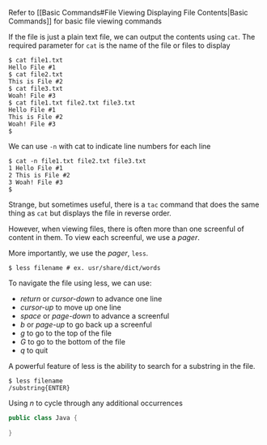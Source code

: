 Refer to [[Basic Commands#File Viewing Displaying File Contents|Basic Commands]] for basic file viewing commands

If the file is just a plain text file, we can output the contents using `cat`. The required parameter for `cat` is the name of the file or files to display

```
$ cat file1.txt
Hello File #1
$ cat file2.txt
This is File #2
$ cat file3.txt
Woah! File #3
$ cat file1.txt file2.txt file3.txt
Hello File #1
This is File #2
Woah! File #3
$
```

We can use `-n` with cat to indicate line numbers for each line
```
$ cat -n file1.txt file2.txt file3.txt
1 Hello File #1
2 This is File #2
3 Woah! File #3
$
```

Strange, but sometimes useful, there is a `tac` command that does the same thing as `cat` but displays the file in reverse order.

However, when viewing files, there is often more than one screenful of content in them. To view each screenful, we use a *pager*.

More importantly, we use the *pager*, `less`.
```
$ less filename # ex. usr/share/dict/words
```

To navigate the file using less, we can use:
- _return_ or _cursor-down_ to advance one line
- _cursor-up_ to move up one line
- _space_ or _page-down_ to advance a screenful
- _b_ or _page-up_ to go back up a screenful
- _g_ to go to the top of the file
- _G_ to go to the bottom of the file
- *q* to quit

A powerful feature of less is the ability to search for a substring in the file.
```
$ less filename
/substring{ENTER}
```
Using *n* to cycle through any additional occurrences

```java
public class Java {
	
}
```